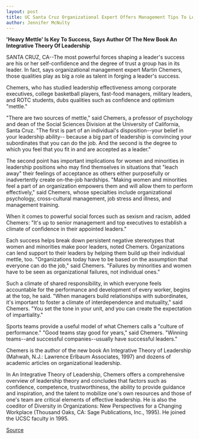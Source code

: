 ```yaml
---
layout: post
title: UC Santa Cruz Organizational Expert Offers Management Tips To Leaders Of Business And Industry
author: Jennifer McNulty
---
```


**'Heavy Mettle' Is Key To Success, Says Author Of The New Book An Integrative Theory Of Leadership**

SANTA CRUZ, CA--The most powerful forces shaping a leader's  success are his or her self-confidence and the degree of trust a  group has in its leader. In fact, says organizational management  expert Martin Chemers, those qualities play as big a role as talent in  forging a leader's success.

Chemers, who has studied leadership effectiveness among  corporate executives, college basketball players, fast-food  managers, military leaders, and ROTC students, dubs qualities such  as confidence and optimism "mettle."

"There are two sources of mettle," said Chemers, a professor  of psychology and dean of the Social Sciences Division at the  University of California, Santa Cruz. "The first is part of an  individual's disposition--your belief in your leadership ability-- because a big part of leadership is convincing your subordinates that  you can do the job. And the second is the degree to which you feel  that you fit in and are accepted as a leader."

The second point has important implications for women and  minorities in leadership positions who may find themselves in  situations that "leach away" their feelings of acceptance as others  either purposefully or inadvertently create on-the-job hardships.  "Making women and minorities feel a part of an organization  empowers them and will allow them to perform effectively," said  Chemers, whose specialties include organizational psychology,  cross-cultural management, job stress and illness, and management  training.

When it comes to powerful social forces such as sexism and  racism, added Chemers: "It's up to senior management and top  executives to establish a climate of confidence in their appointed  leaders."

Each success helps break down persistent negative stereotypes  that women and minorities make poor leaders, noted Chemers.  Organizations can lend support to their leaders by helping them build  up their individual mettle, too. "Organizations today have to be based  on the assumption that everyone can do the job," said Chemers.  "Failures by minorities and women have to be seen as organizational  failures, not individual ones."

Such a climate of shared responsibility, in which everyone  feels accountable for the performance and development of every  worker, begins at the top, he said. "When managers build  relationships with subordinates, it's important to foster a climate  of interdependence and mutuality," said Chemers. "You set the tone in  your unit, and you can create the expectation of impartiality."

Sports teams provide a useful model of what Chemers calls a  "culture of performance." "Good teams stay good for years," said  Chemers. "Winning teams--and successful companies--usually have  successful leaders."

Chemers is the author of the new book An Integrative Theory of  Leadership (Mahwah, N.J.: Lawrence Erlbaum Associates, 1997) and  dozens of academic articles on organizational leadership.

In An Integrative Theory of Leadership, Chemers offers a  comprehensive overview of leadership theory and concludes that  factors such as confidence, competence, trustworthiness, the ability  to provide guidance and inspiration, and the talent to mobilize one's  own resources and those of one's team are critical elements of  effective leadership. He is also the coeditor of Diversity in  Organizations: New Perspectives for a Changing Workplace (Thousand  Oaks, CA: Sage Publications, Inc., 1995). He joined the UCSC faculty  in 1995.

[Source](http://www1.ucsc.edu/news_events/press_releases/archive/97-98/09-97/090997-Organizational_expe.html "Permalink to 090997-Organizational_expe")
